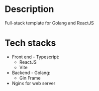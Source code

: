 # Description
Full-stack template for Golang and ReactJS

# Tech stacks
- Front end - Typescript:
  - ReactJS
  - Vite
- Backend - Golang:
  - Gin Frame
- Nginx for web server 

